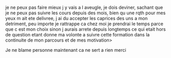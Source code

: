  je ne  peux pas faire mieux j y vais a l aveugle, je dois deviner, sachant que je ne peux pas suivre les cours depuis des mois, bien qu une rqth pour mes yeux m ait ete delivree, j ai du accepter les caprices des uns  a mon detriment, peu importe je rattrappe ca chez moi je prendrai le temps parce que c est mon choix sinon j aurais arrete depuis longtemps ce qui etait hors de question etant donne ma volonte a suivre cette formation dans la continuite de mon parcours et de mes motivation>
 
  Je ne blame personne  maintenant ca ne sert a rien
  merci 
